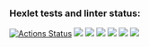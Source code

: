 ### Hexlet tests and linter status:
[![Actions Status](https://github.com/fresh-lime/frontend-project-44/workflows/hexlet-check/badge.svg)](https://github.com/fresh-lime/frontend-project-44/actions)
<a href="https://codeclimate.com/github/fresh-lime/frontend-project-44/maintainability"><img src="https://api.codeclimate.com/v1/badges/99837640d67f82bc5c15/maintainability" /></a>
<a href="https://asciinema.org/a/LRxnlITxzkOk9tawvR7lutxga" target="_blank"><img src="https://asciinema.org/a/LRxnlITxzkOk9tawvR7lutxga.svg" /></a>
<a href="https://asciinema.org/a/wUcL997zy50ELqr63xNOghjbB" target="_blank"><img src="https://asciinema.org/a/wUcL997zy50ELqr63xNOghjbB.svg" /></a>
<a href="https://asciinema.org/a/G2heKs10LPhgNILcNj2rRI9D3" target="_blank"><img src="https://asciinema.org/a/G2heKs10LPhgNILcNj2rRI9D3.svg" /></a>
<a href="https://asciinema.org/a/DOcPSRzBKQAksjYOAsXMT7efl" target="_blank"><img src="https://asciinema.org/a/DOcPSRzBKQAksjYOAsXMT7efl.svg" /></a>
<a href="https://asciinema.org/a/p80Syi5hrV7imvrOIJmllIdxd" target="_blank"><img src="https://asciinema.org/a/p80Syi5hrV7imvrOIJmllIdxd.svg" /></a>